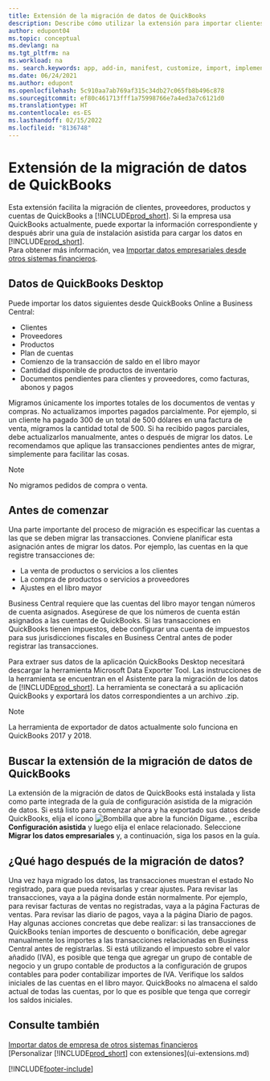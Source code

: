 ```yaml
---
title: Extensión de la migración de datos de QuickBooks
description: Describe cómo utilizar la extensión para importar clientes, proveedores, elementos y cuentas de QuickBooks Desktop a Business Central.
author: edupont04
ms.topic: conceptual
ms.devlang: na
ms.tgt_pltfrm: na
ms.workload: na
ms. search.keywords: app, add-in, manifest, customize, import, implement
ms.date: 06/24/2021
ms.author: edupont
ms.openlocfilehash: 5c910aa7ab769af315c34db27c065fb8b496c878
ms.sourcegitcommit: ef80c461713fff1a75998766e7a4ed3a7c6121d0
ms.translationtype: HT
ms.contentlocale: es-ES
ms.lasthandoff: 02/15/2022
ms.locfileid: "8136748"
---
```

# <a name="the-quickbooks-data-migration-extension"></a>Extensión de la migración de datos de QuickBooks

Esta extensión facilita la migración de clientes, proveedores, productos y cuentas de QuickBooks a [!INCLUDE[prod_short](includes/prod_short.md)]. Si la empresa usa QuickBooks actualmente, puede exportar la información correspondiente y después abrir una guía de instalación asistida para cargar los datos en [!INCLUDE[prod_short](includes/prod_short.md)].  
Para obtener más información, vea [Importar datos empresariales desde otros sistemas financieros](across-import-data-configuration-packages.md).

## <a name="data-from-quickbooks-desktop"></a>Datos de QuickBooks Desktop

Puede importar los datos siguientes desde QuickBooks Online a Business Central:

- Clientes  
- Proveedores  
- Productos  
- Plan de cuentas  
- Comienzo de la transacción de saldo en el libro mayor  
- Cantidad disponible de productos de inventario  
- Documentos pendientes para clientes y proveedores, como facturas, abonos y pagos  

Migramos únicamente los importes totales de los documentos de ventas y compras. No actualizamos importes pagados parcialmente. Por ejemplo, si un cliente ha pagado 300 de un total de 500 dólares en una factura de venta, migramos la cantidad total de 500. Si ha recibido pagos parciales, debe actualizarlos manualmente, antes o después de migrar los datos. Le recomendamos que aplique las transacciones pendientes antes de migrar, simplemente para facilitar las cosas.

> [!NOTE]
> No migramos pedidos de compra o venta.

## <a name="before-you-start"></a>Antes de comenzar

Una parte importante del proceso de migración es especificar las cuentas a las que se deben migrar las transacciones. Conviene planificar esta asignación antes de migrar los datos. Por ejemplo, las cuentas en la que registre transacciones de:

- La venta de productos o servicios a los clientes  
- La compra de productos o servicios a proveedores  
- Ajustes en el libro mayor  

Business Central requiere que las cuentas del libro mayor tengan números de cuenta asignados. Asegúrese de que los números de cuenta están asignados a las cuentas de QuickBooks.
Si las transacciones en QuickBooks tienen impuestos, debe configurar una cuenta de impuestos para sus jurisdicciones fiscales en Business Central antes de poder registrar las transacciones.

Para extraer sus datos de la aplicación QuickBooks Desktop necesitará descargar la herramienta Microsoft Data Exporter Tool.  Las instrucciones de la herramienta se encuentran en el Asistente para la migración de los datos de [!INCLUDE[prod_short](includes/prod_short.md)]. La herramienta se conectará a su aplicación QuickBooks y exportará los datos correspondientes a un archivo .zip.  

> [!NOTE]
> La herramienta de exportador de datos actualmente solo funciona en QuickBooks 2017 y 2018.

## <a name="finding-the-quickbooks-data-migration-extension"></a>Buscar la extensión de la migración de datos de QuickBooks

La extensión de la migración de datos de QuickBooks está instalada y lista como parte integrada de la guía de configuración asistida de la migración de datos. Si está listo para comenzar ahora y ha exportado sus datos desde QuickBooks, elija el icono ![Bombilla que abre la función Dígame.](media/ui-search/search_small.png "Dígame qué desea hacer") , escriba **Configuración asistida** y luego elija el enlace relacionado. Seleccione **Migrar los datos empresariales** y, a continuación, siga los pasos en la guía.  

## <a name="what-do-i-do-after-i-migrate-data"></a>¿Qué hago después de la migración de datos?

Una vez haya migrado los datos, las transacciones muestran el estado No registrado, para que pueda revisarlas y crear ajustes. Para revisar las transacciones, vaya a la página donde están normalmente. Por ejemplo, para revisar facturas de ventas no registradas, vaya a la página Facturas de ventas. Para revisar las diario de pagos, vaya a la página Diario de pagos.
Hay algunas acciones concretas que debe realizar: si las transacciones de QuickBooks tenían importes de descuento o bonificación, debe agregar manualmente los importes a las transacciones relacionadas en Business Central antes de registrarlas.
Si está utilizando el impuesto sobre el valor añadido (IVA), es posible que tenga que agregar un grupo de contable de negocio y un grupo contable de productos a la configuración de grupos contables para poder contabilizar importes de IVA.
Verifique los saldos iniciales de las cuentas en el libro mayor. QuickBooks no almacena el saldo actual de todas las cuentas, por lo que es posible que tenga que corregir los saldos iniciales.

## <a name="see-also"></a>Consulte también

[Importar datos de empresa de otros sistemas financieros](across-import-data-configuration-packages.md)  
[Personalizar [!INCLUDE[prod_short](includes/prod_short.md)] con extensiones](ui-extensions.md)  


[!INCLUDE[footer-include](includes/footer-banner.md)]